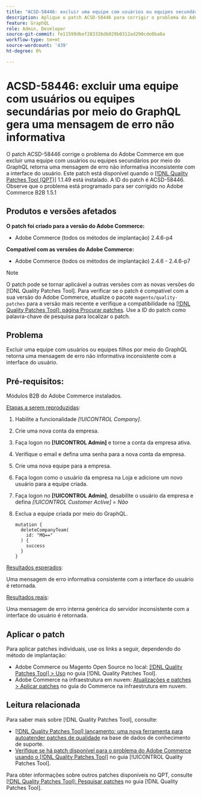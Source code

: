 ```yaml
---
title: "ACSD-58446: excluir uma equipe com usuários ou equipes secundárias por meio do GraphQL gera uma mensagem de erro não informativa"
description: Aplique o patch ACSD-58446 para corrigir o problema do Adobe Commerce em que a exclusão de uma equipe com usuários ou equipes secundários por meio do GraphQL retorna uma mensagem de erro não informativa inconsistente com a interface do usuário.
feature: GraphQL
role: Admin, Developer
source-git-commit: fe11599dbef283326db029b0312ad290cde0ba0a
workflow-type: tm+mt
source-wordcount: '439'
ht-degree: 0%

---
```


# ACSD-58446: excluir uma equipe com usuários ou equipes secundárias por meio do GraphQL gera uma mensagem de erro não informativa

O patch ACSD-58446 corrige o problema do Adobe Commerce em que excluir uma equipe com usuários ou equipes secundários por meio do GraphQL retorna uma mensagem de erro não informativa inconsistente com a interface do usuário. Este patch está disponível quando o [[!DNL Quality Patches Tool (QPT)]](https://experienceleague.adobe.com/en/docs/commerce-knowledge-base/kb/announcements/commerce-announcements/magento-quality-patches-released-new-tool-to-self-serve-quality-patches) 1.1.49 está instalado. A ID do patch é ACSD-58446. Observe que o problema está programado para ser corrigido no Adobe Commerce B2B 1.5.1

## Produtos e versões afetados

**O patch foi criado para a versão do Adobe Commerce:**

* Adobe Commerce (todos os métodos de implantação) 2.4.6-p4

**Compatível com as versões do Adobe Commerce:**

* Adobe Commerce (todos os métodos de implantação) 2.4.6 - 2.4.6-p7

>[!NOTE]
>
>O patch pode se tornar aplicável a outras versões com as novas versões do [!DNL Quality Patches Tool]. Para verificar se o patch é compatível com a sua versão do Adobe Commerce, atualize o pacote `magento/quality-patches` para a versão mais recente e verifique a compatibilidade na [[!DNL Quality Patches Tool]: página Procurar patches](https://experienceleague.adobe.com/tools/commerce-quality-patches/index.html). Use a ID do patch como palavra-chave de pesquisa para localizar o patch.

## Problema

Excluir uma equipe com usuários ou equipes filhos por meio do GraphQL retorna uma mensagem de erro não informativa inconsistente com a interface do usuário.

## Pré-requisitos:

Módulos B2B do Adobe Commerce instalados.

<u>Etapas a serem reproduzidas</u>:

1. Habilite a funcionalidade *[!UICONTROL Company]*.
1. Crie uma nova conta da empresa.
1. Faça logon no **[!UICONTROL Admin]** e torne a conta da empresa ativa.
1. Verifique o email e defina uma senha para a nova conta da empresa.
1. Crie uma nova equipe para a empresa.
1. Faça logon como o usuário da empresa na Loja e adicione um novo usuário para a equipe criada.
1. Faça logon no **[!UICONTROL Admin]**, desabilite o usuário da empresa e defina *[!UICONTROL Customer Active]* = *Não*
1. Exclua a equipe criada por meio do GraphQL.

   ```
   mutation {
     deleteCompanyTeam(
       id: "MQ=="
     ) {
       success
     }
   }
   ```

<u>Resultados esperados</u>:

Uma mensagem de erro informativa consistente com a interface do usuário é retornada.

<u>Resultados reais</u>:

Uma mensagem de erro interna genérica do servidor inconsistente com a interface do usuário é retornada.

## Aplicar o patch

Para aplicar patches individuais, use os links a seguir, dependendo do método de implantação:

* Adobe Commerce ou Magento Open Source no local: [[!DNL Quality Patches Tool] > Uso](/help/tools/quality-patches-tool/usage.md) no guia [!DNL Quality Patches Tool].
* Adobe Commerce na infraestrutura em nuvem: [Atualizações e patches > Aplicar patches](https://experienceleague.adobe.com/docs/commerce-cloud-service/user-guide/develop/upgrade/apply-patches.html) no guia do Commerce na infraestrutura em nuvem.

## Leitura relacionada

Para saber mais sobre [!DNL Quality Patches Tool], consulte:

* [[!DNL Quality Patches Tool] lançamento: uma nova ferramenta para autoatender patches de qualidade](https://experienceleague.adobe.com/en/docs/commerce-knowledge-base/kb/announcements/commerce-announcements/magento-quality-patches-released-new-tool-to-self-serve-quality-patches) na base de dados de conhecimento de suporte.
* [Verifique se há patch disponível para o problema do Adobe Commerce usando o  [!DNL Quality Patches Tool]](/help/tools/quality-patches-tool/patches-available-in-qpt/check-patch-for-magento-issue-with-magento-quality-patches.md) no guia [!UICONTROL Quality Patches Tool].


Para obter informações sobre outros patches disponíveis no QPT, consulte [[!DNL Quality Patches Tool]: Pesquisar patches](https://experienceleague.adobe.com/tools/commerce-quality-patches/index.html) no guia [!DNL Quality Patches Tool].
